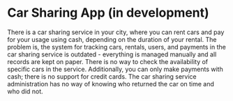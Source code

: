 # Car Sharing App (in development)

There is a car sharing service in your city, where you can rent cars and pay for your usage using cash, depending on the duration of your rental. The problem is, the system for tracking cars, rentals, users, and payments in the car sharing service is outdated - everything is managed manually and all records are kept on paper. There is no way to check the availability of specific cars in the service. Additionally, you can only make payments with cash; there is no support for credit cards. The car sharing service administration has no way of knowing who returned the car on time and who did not.